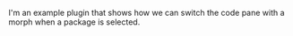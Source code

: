 I'm an example plugin that shows how we can switch the code pane with a morph when a package is selected.  